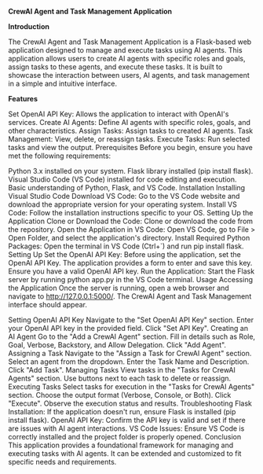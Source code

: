 **CrewAI Agent and Task Management Application**

**Introduction**

The CrewAI Agent and Task Management Application is a Flask-based web application designed to manage and execute tasks using AI agents. This application allows users to create AI agents with specific roles and goals, assign tasks to these agents, and execute these tasks. It is built to showcase the interaction between users, AI agents, and task management in a simple and intuitive interface.

**Features**

Set OpenAI API Key: Allows the application to interact with OpenAI's services.
Create AI Agents: Define AI agents with specific roles, goals, and other characteristics.
Assign Tasks: Assign tasks to created AI agents.
Task Management: View, delete, or reassign tasks.
Execute Tasks: Run selected tasks and view the output.
Prerequisites
Before you begin, ensure you have met the following requirements:

Python 3.x installed on your system.
Flask library installed (pip install flask).
Visual Studio Code (VS Code) installed for code editing and execution.
Basic understanding of Python, Flask, and VS Code.
Installation
Installing Visual Studio Code
Download VS Code: Go to the VS Code website and download the appropriate version for your operating system.
Install VS Code: Follow the installation instructions specific to your OS.
Setting Up the Application
Clone or Download the Code: Clone or download the code from the repository.
Open the Application in VS Code: Open VS Code, go to File > Open Folder, and select the application's directory.
Install Required Python Packages: Open the terminal in VS Code (Ctrl+`) and run pip install flask.
Setting Up
Set the OpenAI API Key: Before using the application, set the OpenAI API Key. The application provides a form to enter and save this key. Ensure you have a valid OpenAI API key.
Run the Application: Start the Flask server by running python app.py in the VS Code terminal.
Usage
Accessing the Application
Once the server is running, open a web browser and navigate to http://127.0.0.1:5000/. The CrewAI Agent and Task Management interface should appear.

Setting OpenAI API Key
Navigate to the "Set OpenAI API Key" section.
Enter your OpenAI API key in the provided field.
Click "Set API Key".
Creating an AI Agent
Go to the "Add a CrewAI Agent" section.
Fill in details such as Role, Goal, Verbose, Backstory, and Allow Delegation.
Click "Add Agent".
Assigning a Task
Navigate to the "Assign a Task for CrewAI Agent" section.
Select an agent from the dropdown.
Enter the Task Name and Description.
Click "Add Task".
Managing Tasks
View tasks in the "Tasks for CrewAI Agents" section.
Use buttons next to each task to delete or reassign.
Executing Tasks
Select tasks for execution in the "Tasks for CrewAI Agents" section.
Choose the output format (Verbose, Console, or Both).
Click "Execute".
Observe the execution status and results.
Troubleshooting
Flask Installation: If the application doesn't run, ensure Flask is installed (pip install flask).
OpenAI API Key: Confirm the API key is valid and set if there are issues with AI agent interactions.
VS Code Issues: Ensure VS Code is correctly installed and the project folder is properly opened.
Conclusion
This application provides a foundational framework for managing and executing tasks with AI agents. It can be extended and customized to fit specific needs and requirements.
